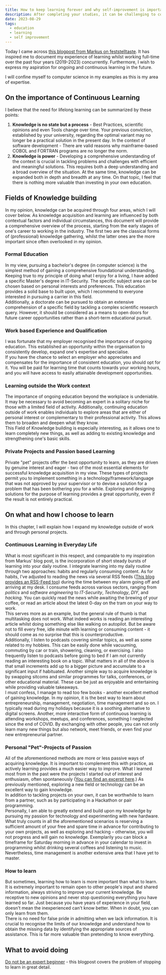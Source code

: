 ```yaml
---
title: How to keep learning forever and why self-improvement is important
description: After completing your studies, it can be challenging to continue learning while working. However, there are techniques to sustain a mindset of ongoing learning and improvement. This is the method I have adopted.
date: 2023-08-29
tags:
  - education
  - learning
  - self improvement
---
```


Today I came across <a href="https://www.feststelltaste.de/how-to-find-time-to-learn-after-work/" target="_blank">this blogpost from Markus on feststelltaste</a>.
It has inspired me to document my experience of learning whilst working full-time over the past four years (2019-2023) concurrently.
Furthermore, I wish to express my aspiration for ongoing and continuous learning in the future.

I will confine myself to computer science in my examples as this is my area of expertise.

## On the importance of Continuous Learning

I believe that the need for lifelong learning can be summarized by these points:  
1. **Knowledge is no state but a process** - Best Practices, scientific opinions and even Tools change over time. Your previous conviction, established by your university, regarding the optimal variant may no longer be a practical solution in the present day. In the context of software development - There are valid reasons why mainframe-based COBOL and FORTRAN programs are no longer the norm.
2. **Knowledge is power** - Developing a comprehensive understanding of the context is crucial in tackling problems and challenges with efficient and meaningful solutions. This requires both a deep understanding and a broad overview of the situation. At the same time, knowledge can be expanded both in depth and breadth at any time. On that topic, I feel that there is nothing more valuable than investing in your own education.

## Fields of Knowledge building

In my opinion, knowledge can be acquired through four areas, which I will cover below.
As knowledge acquisition and learning are influenced by both contextual factors and individual circumstances, this document will provide a comprehensive overview of the process, starting from the early stages of one's career to working in the industry.
The first two are the classical forms of (professional) knowledge gathering, whilst the latter ones are the more important since often overlooked in my opinion.

### Formal Education

In my view, pursuing a bachelor's degree (in computer science) is the simplest method of gaining a comprehensive foundational understanding.
Keeping true to my principle of doing what I enjoy for a living, I have added a specific Master's degree in IT-Security.
The specific subject area can be chosen based on personal interests and preferences.
This education provides a solid base to built upon, which I recommend to everyone interested in pursuing a carrier in this field.  
Additionally, a doctorate can be pursued to obtain an extensive comprehension of a specific field by tackling a complex scientific research query. 
However, it should be considered as a means to open doors for future career opportunities rather than a short-term educational pursuit.

### Work based Experience and Qualification

I was fortunate that my employer recognised the importance of ongoing education. 
This established an opportunity within the organisation to consistently develop, expand one's expertise and specialise.  
If you have the chance to select an employer who appreciates and compensates for the importance of consistent education, you should opt for it.
You will be paid for learning time that counts towards your working hours, and you will have access to easily attainable development opportunities.

### Learning outside the Work context

The importance of ongoing education beyond the workplace is undeniable. It may be necessary to avoid becoming an expert in a solitary niche for those with a limited field of activity.
Additionally, continuing education outside of work enables individuals to explore areas that are either of personal interest or complementary to their professional activity.
This allows them to broaden and deepen what they know.  
This Field of Knowledge building is especially interesting, as it allows one to learn completely new things, as well as adding to existing knowledge and strengthening one's basic skills.

### Private Projects and Passion based Learning
Private "pet" projects offer the best opportunity to learn, as they are driven by genuine interest and eager - two of the most essential elements for successful knowledge acquisition in my view.
These types of projects permit you to implement something in a technology/framework/language that was not approved by your supervisor or to devise a solution for a problem that has been bothering you for a while.
Exploring and designing solutions for the purpose of learning provides a great opportunity, even if the result is not entirely practical.

## On what and how I choose to learn 
In this chapter, I will explain how I expand my knowledge outside of work and through personal projects.  

### Continuous Learning in Everyday Life
What is most significant in this respect, and comparable to my inspiration from Markus' blog post, is the incorporation of short steady bursts of learning into your daily routine.
I integrate learning into my daily routine through two approaches: habits and regularly consuming content.
As for habits, I've adjusted to reading the news via several RSS feeds (<a href="https://blog.jeujeus.de/feed/feed.xml" target="_blank">This blog provides an RSS-Feed too</a>) during the time between my alarm going off and arriving at my desk.
I consume feeds across various sectors, ranging from *politics* and *software engineering* to *IT-Security*, *Technology*, *DIY*, and *hacking*.
You can quickly read the news while awaiting the brewing of your coffee, or read an article about the latest 0-day on the tram on your way to work.  
This serves more as an example, but the general rule of thumb is that multitasking does not work.
What indeed works is reading an interesting article whilst doing something else like walking on autopilot.
But be aware not to fill every free, idle minute with learning or consuming content - it should come as no surprise that this is counterproductive.    
Additionally, I listen to podcasts covering similar topics, as well as some related to my hobbies.
This can be easily done while vacuuming, commuting by car or train, showering, cleaning, or exercising.
I also frequently listen to podcasts before going to bed if I am not currently reading an interesting book on a topic.
What matters in all of the above is that small increments add up to a bigger picture and accumulate to a significant input if habituated.
Another simple way to acquire knowledge is by swapping sitcoms and similar programmes for talks, conferences, or other educational material.
These can be just as enjoyable and entertaining while providing valuable takeaways.    
I must confess, I manage to read too few books - another excellent method of gaining knowledge. 
In my opinion, it is the best way to learn about entrepreneurship, management, negotiation, time management and so on.
I typically read during my holidays because it is a soothing alternative to digital screens.
Another, more interactive form of continuous learning is attending workshops, meetups, and conferences, something I neglected since the end of COVID.
By exchanging with other people, you can not only learn many new things but also network, meet friends, or even find your new entrepreneurial partner.

### Personal "Pet"-Projects of Passion
All of the aforementioned methods are more or less passive ways of acquiring knowledge.
It is important to complement this with practice, as actively learning provides a much easier way to improve.
What I learned most from in the past were the projects I started out of interest and enthusiasm, often spontaneously (<a href="https://jeujeus.de/#projects" target="_blank">You can find an excerpt here</a>.)
As previously mentioned, exploring a new field or technology can be an excellent way to gain knowledge.  
In addition to tackling projects on your own, it can be worthwhile to learn from a partner, such as by participating in a Hackathon or pair programming.  
Personally, I am able to greatly extend and build upon my knowledge by pursuing my passion for technology and experimenting with new hardware.  
What truly counts in all the aforementioned scenarios is reserving a sufficient amount of your free and spare time in advance for contributing to your own projects, as well as exploring and hacking – otherwise, you will not progress and will gain no knowledge.
Exemplarily you can block a timeframe for Saturday morning in advance in your calendar to invest in programming whilst drinking several coffees and listening to music.
Nevertheless, time management is another extensive area that I have yet to master.

### How to learn
But sometimes, learning how to learn is more important than what to learn.
It is extremely important to remain open to other people's input and shared information, always striving to improve your current knowledge.
Be receptive to new opinions and never stop questioning everything you have learned so far.
Just because you have years of experience in your field, doesn't mean the inexperienced can't know better.
When in doubt, you can only learn from them.  
There is no need for false pride in admitting when we lack information. 
It is crucial to recognise the limits of our knowledge and understand how to obtain the missing data by identifying the appropriate sources of assistance. 
This is far more valuable than pretending to know everything.

## What to avoid doing

<a href="https://daedtech.com/how-developers-stop-learning-rise-of-the-expert-beginner/" target="_blank">Do not be an expert beginner</a> - this blogpost covers the problem of stopping to learn in great detail.